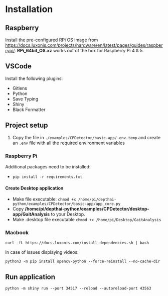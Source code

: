 # Installation

## Raspberry

Install the pre-configured RPi OS image
from https://docs.luxonis.com/projects/hardware/en/latest/pages/guides/raspberrypi/.
**RPi_64bit_OS.xz** works out of the box for Raspberry Pi 4 & 5.

## VSCode

Install the following plugins:

- Gitlens
- Python
- Save Typing
- Shiny
- Black Formatter

## Project setup

1. Copy the file in `./examples/CPDetector/basic-app/.env.temp` and create an `.env` file with all the required
   environment variables

### Raspberry Pi

Additional packages need to be installed:

- `pip install -r requirements.txt`

#### Create Desktop application

- Make file executable:
  `chmod +x /home/pi/depthai-python/examples/CPDetector/basic-app/app_core.py`
- Copy **/home/pi/depthai-python/examples/CPDetector/desktop-app/GaitAnalysis** to your Desktop.
- Make .desktop file executable `chmod +x /home/pi/Desktop/GaitAnalysis`

### Macbook

`curl -fL https://docs.luxonis.com/install_dependencies.sh | bash`

In case of issues displaying videos:

`python3 -m pip install opencv-python --force-reinstall --no-cache-dir`

## Run application

`python -m shiny run --port 34517 --reload --autoreload-port 43563`